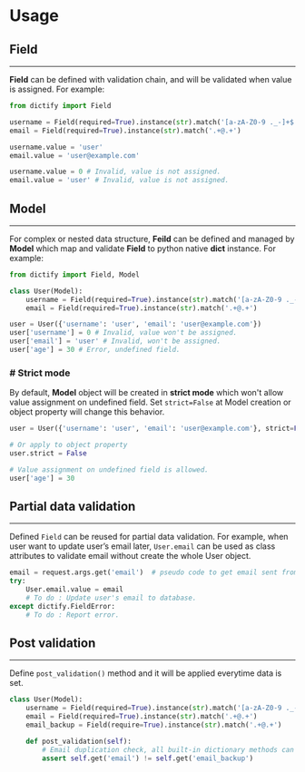 # Usage

<h2 id="field">Field</h2>

---

**Field** can be defined with validation chain,
and will be validated when value is assigned. For example:

```python
from dictify import Field

username = Field(required=True).instance(str).match('[a-zA-Z0-9 ._-]+$')
email = Field(required=True).instance(str).match('.+@.+')

username.value = 'user'
email.value = 'user@example.com'

username.value = 0 # Invalid, value is not assigned.
email.value = 'user' # Invalid, value is not assigned.
```

<h2 id="model">Model</h2>

---

For complex or nested data structure, **Feild** can be defined and managed by **Model** which map and validate **Field** to python native **dict** instance. For example:

```python
from dictify import Field, Model

class User(Model):
    username = Field(required=True).instance(str).match('[a-zA-Z0-9 ._-]+$')
    email = Field(required=True).instance(str).match('.+@.+')

user = User({'username': 'user', 'email': 'user@example.com'})
user['username'] = 0 # Invalid, value won't be assigned.
user['email'] = 'user' # Invalid, won't be assigned.
user['age'] = 30 # Error, undefined field.
```

<h3 id="strict-mode"># Strict mode</h3>

By default, **Model** object will be created in **strict mode** which won't allow value assignment on undefined field. Set `strict=False` at Model creation or object property will change this behavior.

```python
user = User({'username': 'user', 'email': 'user@example.com'}, strict=False)

# Or apply to object property
user.strict = False

# Value assignment on undefined field is allowed.
user['age'] = 30
```

<h2 id="partial-data-validation">Partial data validation</h2>

---

Defined `Field` can be reused for partial data validation. For example, when user want to update user’s email later, `User.email` can be used as class attributes to validate email without create the whole User object.

```python
email = request.args.get('email')  # pseudo code to get email sent from user.
try:
    User.email.value = email
    # To do : Update user's email to database.
except dictify.FieldError:
    # To do : Report error.
```

<h2 id="post-validation">Post validation</h2>

---

Define `post_validation()` method and it will be applied everytime data is set.

```python
class User(Model):
    username = Field(required=True).instance(str).match('[a-zA-Z0-9 ._-]+$')
    email = Field(required=True).instance(str).match('.+@.+')
    email_backup = Field(require=True).instance(str).match('.+@.+')

    def post_validation(self):
        # Email duplication check, all built-in dictionary methods can be used.
        assert self.get('email') != self.get('email_backup')
```